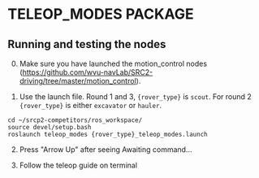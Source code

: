 # TELEOP_MODES PACKAGE

## Running and testing the nodes

0. Make sure you have launched the motion_control nodes (https://github.com/wvu-navLab/SRC2-driving/tree/master/motion_control).

1. Use the launch file. Round 1 and 3, `{rover_type}` is `scout`. For round 2 `{rover_type}` is either `excavator` or `hauler`.

```
cd ~/srcp2-competitors/ros_workspace/
source devel/setup.bash
roslaunch teleop_modes {rover_type}_teleop_modes.launch
```

2. Press "Arrow Up" after seeing Awaiting command...

3. Follow the teleop guide on terminal
